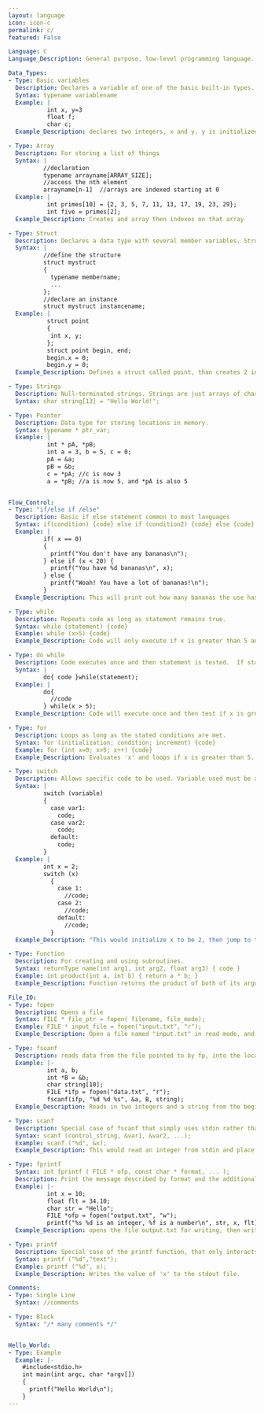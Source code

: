 ```yaml
---
layout: language
icon: icon-c
permalink: c/
featured: False

Language: C
Language_Description: General purpose, low-level programming language.

Data_Types:
- Type: Basic variables
  Description: Declares a variable of one of the basic built-in types.
  Syntax: typename variablename
  Example: |
           int x, y=3
           float f;
           char c;
  Example_Description: declares two integers, x and y. y is initialized to 3. declares a floating point variable, f and a char(1 byte) variable c.

- Type: Array
  Description: For storing a list of things
  Syntax: |
          //declaration
          typename arrayname[ARRAY_SIZE];
          //access the nth element
          arrayname[n-1]  //arrays are indexed starting at 0
  Example: |
           int primes[10] = {2, 3, 5, 7, 11, 13, 17, 19, 23, 29};
           int five = primes[2];
  Example_Description: Creates and array then indexes on that array

- Type: Struct
  Description: Declares a data type with several member variables. Structs are used to group variables together.
  Syntax: |
          //define the structure
          struct mystruct
          {
            typename membername;
            ...
          };
          //declare an instance
          struct mystruct instancename;
  Example: |
           struct point
           {
            int x, y;
           };
           struct point begin, end;
           begin.x = 0;
           begin.y = 0;
  Example_Description: Defines a struct called point, than creates 2 instances, called begin and end. The x and y members of begin are then set to 0.

- Type: Strings
  Description: Null-terminated strings. Strings are just arrays of chars
  Syntax: char string[13] = "Hello World!";

- Type: Pointer
  Description: Data type for storing locations in memory.
  Syntax: typename * ptr_var;
  Example: |
           int * pA, *pB;
           int a = 3, b = 5, c = 0;
           pA = &a;
           pB = &b;
           c = *pA; //c is now 3
           a = *pB; //a is now 5, and *pA is also 5


Flow_Control:
- Type: "if/else if /else"
  Description: Basic if else statement common to most languages
  Syntax: if(condition) {code} else if (condition2) {code} else {code}
  Example: |
          if( x == 0)
          {
            printf("You don't have any bananas\n");
          } else if (x < 20) {
            printf("You have %d bananas\n", x);
          } else {
            printf("Woah! You have a lot of bananas!\n");
          }
  Example_Description: This will print out how many bananas the use has (see printf for more info).

- Type: while
  Description: Repeats code as long as statement remains true.
  Syntax: while (statement) {code}
  Example: while (x>5) {code}
  Example_Description: Code will only execute if x is greater than 5 and will keep looping until x isn't greater than 5.

- Type: do while
  Description: Code executes once and then statement is tested.  If statement remains true the do while will keep looping.
  Syntax: |
          do{ code }while(statement);
  Example: |
          do{
            //code
          } while(x > 5);
  Example_Description: Code will execute once and then test if x is greater than 5.  If it is then it'll loop, if not it'll move on.

- Type: for
  Description: Loops as long as the stated conditions are met.
  Syntax: for (initialization; condition; increment) {code}
  Example: for (int x=0; x>5; x++) {code}
  Example_Description: Evaluates 'x' and loops if x is greater than 5.  After each execution the value of x will increase by '+1'.

- Type: switch
  Description: Allows specific code to be used. Variable used must be an integer and the 'vars' must be constant. The switch will jump to the first case that's equal to your stated variable and do the rest of the codes from there (so it'll skip everything before the first case used).  If none of the cases are equal to your variable then it'll only execute the last section of code (the code following 'default').
  Syntax: |
          switch (variable)
          {
            case var1:
              code;
            case var2:
              code;
            default:
              code;
          }
  Example: |
          int x = 2;
          switch (x)
            {
              case 1:
                //code;
              case 2:
                //code;
              default:
                //code;
            }
  Example_Description: "This would initialize x to be 2, then jump to the case 2 label, where it would execute from there until the end of the switch statement. Note: even the code under default: will get executed."

- Type: Function
  Description: For creating and using subroutines.
  Syntax: returnType name(int arg1, int arg2, float arg3) { code }
  Example: int product(int a, int b) { return a * b; }
  Example_Description: Function returns the product of both of its arguments.

File_IO:
- Type: fopen
  Description: Opens a file
  Syntax: FILE * file_ptr = fopen( filename, file_mode);
  Example: FILE * input_file = fopen("input.txt", "r");
  Example_Description: Open a file named "input.txt" in read mode, and store the pointer to the file descriptor in input_file.

- Type: fscanf
  Description: reads data from the file pointed to by fp, into the locations pinted to by the additional arguments. Read information about format strings for more info.
  Example: |-
           int a, b;
           int *B = &b;
           char string[10];
           FILE *ifp = fopen("data.txt", "r");
           fscanf(ifp, "%d %d %s", &a, B, string);
  Example_Description: Reads in two integers and a string from the beginning of data.txt, and store them in the variables a, b, and string, respectively.

- Type: scanf
  Description: Special case of fscanf that simply uses stdin rather than an arbitrary file. Read information about format strings for more info.
  Syntax: scanf (control_string, &var1, &var2, ...);
  Example: scanf ("%d", &x);
  Example_Description: This would read an integer from stdin and place the value of it into x

- Type: fprintf
  Syntax: int fprintf ( FILE * ofp, const char * format, ... );
  Description: Print the message described by format and the additional arguments. Read information about format strings for more info.
  Example: |-
           int x = 10;
           float flt = 34.10;
           char str = "Hello";
           FILE *ofp = fopen("output.txt", "w");
           printf("%s %d is an integer, %f is a number\n", str, x, flt);
  Example_Description: opens the file output.txt for writing, then writes the message "Hello 10 is an integer, 34.100000 is a number" followed by a newline character

- Type: printf
  Description: Special case of the printf function, that only interacts with stdout. Read information about format strings for more info.
  Syntax: printf ("%d","text");
  Example: printf ("%d", x);
  Example_Description: Writes the value of 'x' to the stdout file.

Comments:
- Type: Single Line
  Syntax: //comments

- Type: Block
  Syntax: "/* many comments */"


Hello_World:
- Type: Example
  Example: |-
    #include<stdio.h>
    int main(int argc, char *argv[])
    {
      printf("Hello World\n");
    }
---
```

